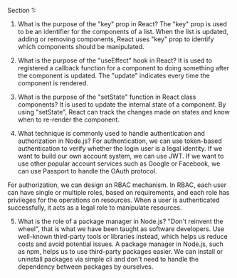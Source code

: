 Section 1:

1. What is the purpose of the "key" prop in React?
The "key" prop is used to be an identifier for the components of a list. When the list is updated, adding or removing components, React uses "key" prop to identify which components should be manipulated.

2. What is the purpose of the "useEffect" hook in React?
It is used to registered a callback function for a component to doing something after the component is updated. 
The "update" indicates every time the component is rendered.

3. What is the purpose of the "setState" function in React class components?
It is used to update the internal state of a component. By using "setState", React can track the changes made on states and know when to re-render the component.

4. What technique is commonly used to handle authentication and authorization in Node.js?
For authentication, we can use token-based authentication to verify whether the login user is a legal identity. If we want to build our own account system, we can use JWT. If we want to use other popular account services such as Google or Facebook, we can use Passport to handle the OAuth protocol.

For authorization, we can design an RBAC mechanism. In RBAC, each user can have single or multiple roles, based on requirements, and each role has privileges for the operations on resources. When a user is authenticated successfully, it acts as a legal role to manipulate resources.

5. What is the role of a package manager in Node.js?
"Don't reinvent the wheel", that is what we have been taught as software developers. Use well-known third-party tools or libraries instead, which helps us reduce costs and avoid potential issues. A package manager in Node.js, such as npm, helps us to use third-party packages easier. We can install or uninstall packages via simple cli and don't need to handle the dependency between packages by ourselves.